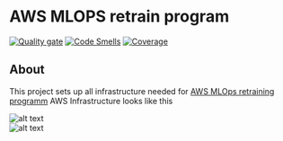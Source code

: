 # AWS MLOPS retrain program
[![Quality gate](https://sonarcloud.io/api/project_badges/quality_gate?project=lightnessofbein_aws_mlops)](https://sonarcloud.io/summary/new_code?id=lightnessofbein_aws_mlops)
[![Code Smells](https://sonarcloud.io/api/project_badges/measure?project=lightnessofbein_aws_mlops&metric=code_smells)](https://sonarcloud.io/summary/new_code?id=lightnessofbein_aws_mlops)
[![Coverage](https://sonarcloud.io/api/project_badges/measure?project=lightnessofbein_aws_mlops&metric=coverage)](https://sonarcloud.io/summary/new_code?id=lightnessofbein_aws_mlops)
## About
This project sets up all infrastructure needed for [AWS MLOps retraining programm](https://confluence.softserveinc.com/pages/viewpage.action?spaceKey=TSG&title=AWS+MLOps+Retrain+Program)
AWS Infrastructure looks like this

![alt text](https://github.com/lightnessofbein/aws_mlops/tree/main/documentation/images/stepfunctions_graph.png "Logo Title Text 1")
<br>
![alt text][logo]

[logo]: https://github.com/lightnessofbein/aws_mlops/tree/main/documentation/images/stepfunctions_graph.png "Logo Title Text 1"
